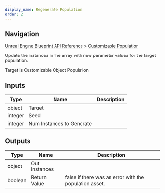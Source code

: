 ```yaml
---
display_name: Regenerate Population
order: 2
---
```

## Navigation

[Unreal Engine Blueprint API Reference](https://dev.epicgames.com/documentation/en-us/unreal-engine/BlueprintAPI) > [Customizable Population](https://dev.epicgames.com/documentation/en-us/unreal-engine/BlueprintAPI/CustomizablePopulation)

Update the instances in the array with new parameter values for the target population.

Target is Customizable Object Population

## Inputs

| Type | Name | Description |
| --- | --- | --- |
| object | Target |  |
| integer | Seed |  |
| integer | Num Instances to Generate |  |

## Outputs

| Type | Name | Description |
| --- | --- | --- |
| object | Out Instances |  |
| boolean | Return Value | false if there was an error with the population asset. |
